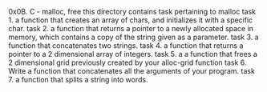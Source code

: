 0x0B. C - malloc, free
this directory contains task pertaining to malloc
task 1.  a function that creates an array of chars, and initializes it with a specific char.
task 2.  a function that returns a pointer to a newly allocated space in memory, which contains a copy of the string given as a parameter.
task 3. a function that concatenates two strings.
task 4. a  function that returns a pointer to a 2 dimensional array of integers.
task 5. a a function that frees a 2 dimensional grid previously created by your alloc-grid function
task 6. Write a function that concatenates all the arguments of your program.
task 7. a function that splits a string into words.

